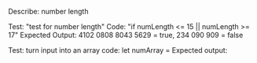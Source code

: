 Describe: number length

Test: "test for number length"
Code: "if numLength <= 15 || numLength >= 17"
Expected Output: 4102 0808 8043 5629 = true, 234 090 909 = false


Test: turn input into an array
code: let numArray = 
Expected output: